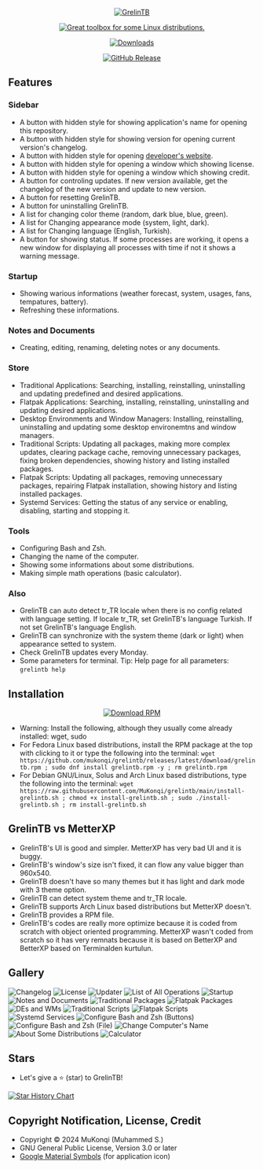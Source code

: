 <p align="center"><a href="https://github.com/mukonqi/grelintb/releases"><img src="https://github.com/mukonqi/grelintb/blob/main/app/icon.png?raw=true" alt="GrelinTB"></img></a></p>
<p align="center"><a href="https://github.com/mukonqi/grelintb/releases"><img src="https://img.shields.io/badge/Great%20toolbox%20for%20some%20Linux%20distributions.-376296" alt="Great toolbox for some Linux distributions."></img></a></p>
<p align="center"><a href="https://github.com/mukonqi/grelintb/releases"><img src="https://img.shields.io/github/downloads/mukonqi/grelintb/total?label=Downloads" alt="Downloads"></img></a></p>
<p align="center"><a href="https://github.com/mukonqi/grelintb/releases"><img src="https://img.shields.io/github/v/release/mukonqi/grelintb?label=Latest Release" alt="GitHub Release"></a></p>

## Features
### Sidebar
- A button with hidden style for showing application's name for opening this repository.
- A button with hidden style for showing version for opening current version's changelog.
- A button with hidden style for opening [developer's website](https://mukonqi.github.io).
- A button with hidden style for opening a window which showing license.
- A button with hidden style for opening a window which showing credit.
- A button for controling updates. If new version available, get the changelog of the new version and update to new version.
- A button for resetting GrelinTB.
- A button for uninstalling GrelinTB.
- A list for changing color theme (random, dark blue, blue, green).
- A list for Changing appearance mode (system, light, dark).
- A list for Changing language (English, Turkish).
- A button for showing status. If some processes are working, it opens a new window for displaying all processes with time if not it shows a warning message.
### Startup
- Showing warious informations (weather forecast, system, usages, fans, tempatures, battery).
- Refreshing these informations.
### Notes and Documents
- Creating, editing, renaming, deleting notes or any documents.
### Store
- Traditional Applications: Searching, installing, reinstalling, uninstalling and updating predefined and desired applications.
- Flatpak Applications: Searching, installing, reinstalling, uninstalling and updating desired applications.
- Desktop Environments and Window Managers: Installing, reinstalling, uninstalling and updating some desktop environemtns and window managers.
- Traditional Scripts: Updating all packages, making more complex updates, clearing package cache, removing unnecessary packages, fixing broken dependencies, showing history and listing installed packages.
- Flatpak Scripts: Updating all packages, removing unnecessary packages, repairing Flatpak installation, showing history and listing installed packages.
- Systemd Services: Getting the status of any service or enabling, disabling, starting and stopping it.
### Tools
- Configuring Bash and Zsh.
- Changing the name of the computer.
- Showing some informations about some distributions.
- Making simple math operations (basic calculator).
### Also
- GrelinTB can auto detect tr_TR locale when there is no config related with language setting. If locale tr_TR, set GrelinTB's language Turkish. If not set GrelinTB's language English.
- GrelinTB can synchronize with the system theme (dark or light) when appearance setted to system.
- Check GrelinTB updates every Monday.
- Some parameters for terminal. Tip: Help page for all parameters: `grelintb help`
## Installation
<p align="center"><a href="https://github.com/mukonqi/grelintb/releases/latest/download/grelintb.rpm"><img src="https://img.shields.io/badge/Download%20RPM-A4A62A" alt="Download RPM"></a></p>

- Warning: Install the following, although they usually come already installed: wget, sudo
- For Fedora Linux based distributions, install the RPM package at the top with clicking to it or type the following into the terminal: ```wget https://github.com/mukonqi/grelintb/releases/latest/download/grelintb.rpm ; sudo dnf install grelintb.rpm -y ; rm grelintb.rpm```
- For Debian GNU/Linux, Solus and Arch Linux based distributions, type the following into the terminal: 
```wget https://raw.githubusercontent.com/MuKonqi/grelintb/main/install-grelintb.sh ; chmod +x install-grelintb.sh ; sudo ./install-grelintb.sh ; rm install-grelintb.sh```
## GrelinTB vs MetterXP
- GrelinTB's UI is good and simpler. MetterXP has very bad UI and it is buggy.
- GrelinTB's window's size isn't fixed, it can flow any value bigger than 960x540.
- GrelinTB doesn't have so many themes but it has light and dark mode with 3 theme option.
- GrelinTB can detect system theme and tr_TR locale.
- GrelinTB supports Arch Linux based distributions but MetterXP doesn't.
- GrelinTB provides a RPM file.
- GrelinTB's codes are really more optimize because it is coded from scratch with object oriented programming. MetterXP wasn't coded from scratch so it has very remnats because it is based on BetterXP and BetterXP based on Terminalden kurtulun.
## Gallery
![Changelog](./gallery/Changelog.png)
![License](./gallery/License.png)
![Updater](./gallery/Updater.png)
![List of All Operations](./gallery/List%20of%20All%20Operations.png)
![Startup](./gallery/Startup.png)
![Notes and Documents](./gallery/Notes%20and%20Documents.png)
![Traditional Packages](./gallery/Traditional%20Packages.png)
![Flatpak Packages](./gallery/Flatpak%20Packages.png)
![DEs and WMs](./gallery/DEs%20and%20WMs.png)
![Traditional Scripts](./gallery/Traditional%20Scripts.png)
![Flatpak Scripts](./gallery/Flatpak%20Scripts.png)
![Systemd Services](./gallery/Systemd%20Services.png)
![Configure Bash and Zsh (Buttons)](./gallery/Configure%20Bash%20and%20Zsh%20(Buttons).png)
![Configure Bash and Zsh (File)](./gallery/Configure%20Bash%20and%20Zsh%20(File).png)
![Change Computer's Name](./gallery/Change%20Computer's%20Name.png)
![About Some Distributions](./gallery/About%20Some%20Distributions.png)
![Calculator](./gallery/Calculator.png)
## Stars
- Let's give a ⭐ (star) to GrelinTB!

[![Star History Chart](https://api.star-history.com/svg?repos=mukonqi/grelintb&type=Date)](https://star-history.com/#mukonqi/grelintb&Date)
## Copyright Notification, License, Credit
- Copyright &copy; 2024 MuKonqi (Muhammed S.)
- GNU General Public License, Version 3.0 or later
- [Google Material Symbols](https://fonts.google.com/icons?selected=Material%20Symbols%20Outlined%3Aconstruction%3AFILL%400%3Bwght%40700%3BGRAD%40200%3Bopsz%4048) (for application icon)
